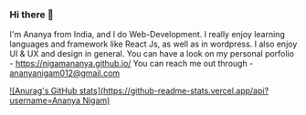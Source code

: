 ### Hi there 👋
I'm Ananya from India, and I do Web-Development. I really enjoy learning languages and framework like React Js, as well as in wordpress.
I also enjoy UI & UX and design in general.
You can have a look on my personal porfolio - https://nigamananya.github.io/
You can reach me out through - ananyanigam012@gmail.com

[![Anurag's GitHub stats](https://github-readme-stats.vercel.app/api?username=Ananya Nigam)](https://github.com/anuraghazra/github-readme-stats)
